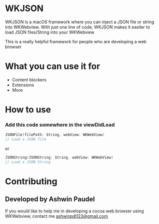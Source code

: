 # WKJSON
WKJSON is a macOS framework where you can inject a JSON file or string into WKWebview.
With just one line of code, WKJSON makes it easiler to load JSON files/String into your WKWebview

This is a really helpful framework for people who are developing a web browser

# What you can use it for
- Content blockers
- Extensions
- More
# How to use
### Add this code somewhere in the viewDidLoad

```Swift
JSONFile(filePath: String, webView: WKWebView)
// Load a JSON file
```

or 
```Swift
JSONString(JSONString: String, webView: WKWebView)
// Load a JSON String
```
# Contributing
## Developed by Ashwin Paudel
If you would like to help me in developing a cocoa web browser using WKWebview, contact me ashwinpdl123@gmail.com
